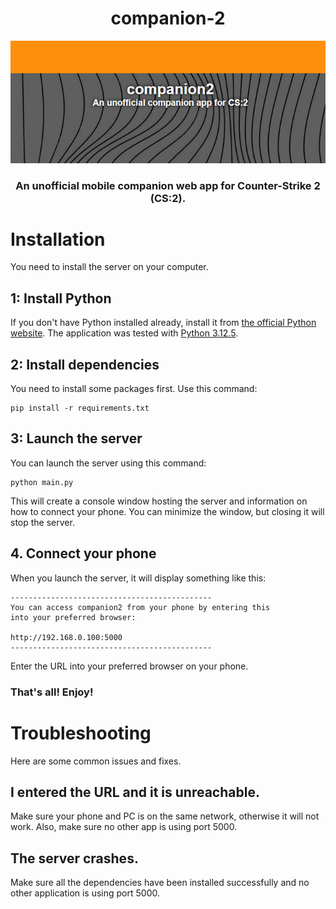 <h1 align="center">companion-2</h1>

![Readme Image](readme_img1.png)

<h3 align="center">An unofficial mobile companion web app for Counter-Strike 2 (CS:2).</h3>

# Installation
You need to install the server on your computer.
## 1: Install Python
If you don't have Python installed already, install it from [the official Python website](https://www.python.org/). The application was tested with [Python 3.12.5](https://www.python.org/downloads/release/python-3125/).

## 2: Install dependencies
You need to install some packages first. Use this command:
```
pip install -r requirements.txt
```

## 3: Launch the server
You can launch the server using this command:
```
python main.py
```
This will create a console window hosting the server and information on how to connect your phone. You can minimize the window, but closing it will stop the server.

## 4. Connect your phone
When you launch the server, it will display something like this:
```
---------------------------------------------
You can access companion2 from your phone by entering this
into your preferred browser:

http://192.168.0.100:5000
---------------------------------------------
```
Enter the URL into your preferred browser on your phone.

### That's all! Enjoy!

# Troubleshooting
Here are some common issues and fixes.

## I entered the URL and it is unreachable.
Make sure your phone and PC is on the same network, otherwise it will not work. Also, make sure no other app is using port 5000.

## The server crashes.
Make sure all the dependencies have been installed successfully and no other application is using port 5000.